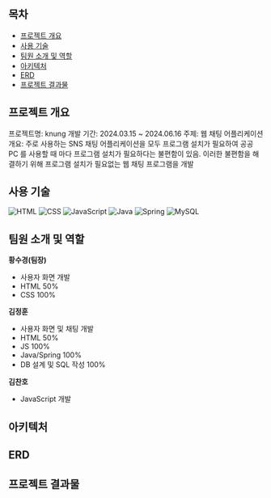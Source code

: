 ## 목차

- [프로젝트 개요](#프로젝트-개요)
- [사용 기술](#사용-기술)
- [팀원 소개 및 역할](#팀원-소개-및-역할)
- [아키텍처](#아키텍처)
- [ERD](#ERD)
- [프로젝트 결과물](#프로젝트-결과물)

## 프로젝트 개요
프로젝트명: knung
개발 기간: 2024.03.15 ~ 2024.06.16
주제: 웹 채팅 어플리케이션
개요: 주로 사용하는 SNS 채팅 어플리케이션을 모두 프로그램 설치가 필요하여 공공 PC 를 사용할 때 마다 프로그램 설치가 필요하다는 불편함이 있음.
이러한 불편함을 해결하기 위해 프로그램 설치가 필요없는 웹 채팅 프로그램을 개발

## 사용 기술
![HTML](https://img.shields.io/badge/HTML5-E34F26?style=flat-square&logo=html5&logoColor=white)
![CSS](https://img.shields.io/badge/CSS3-1572B6?style=flat-square&logo=css3&logoColor=white)
![JavaScript](https://img.shields.io/badge/JavaScript-F7DF1E?style=flat-square&logo=javascript&logoColor=black)
![Java](https://img.shields.io/badge/java-%23ED8B00.svg?style=flat-square&logo=openjdk&logoColor=white)
![Spring](https://img.shields.io/badge/Spring-6DB33F?style=flat-square&logo=Spring&logoColor=white)
![MySQL](https://img.shields.io/badge/MySQL-4479A1?style=flat-square&logo=MySQL&logoColor=white)

## 팀원 소개 및 역할

**황수경(팀장)**<br>
- 사용자 화면 개발
- HTML 50%
- CSS 100%

**김정훈**<br>
- 사용자 화면 및 채팅 개발
- HTML 50%
- JS 100%
- Java/Spring 100%
- DB 설계 및 SQL 작성 100%

**김찬호**<br>
- JavaScript 개발

## 아키텍처

## ERD

## 프로젝트 결과물
